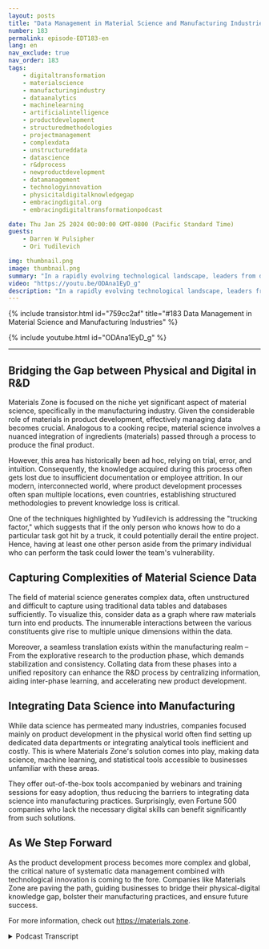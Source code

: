 ```yaml
---
layout: posts
title: "Data Management in Material Science and Manufacturing Industries"
number: 183
permalink: episode-EDT183-en
lang: en
nav_exclude: true
nav_order: 183
tags:
    - digitaltransformation
    - materialscience
    - manufacturingindustry
    - dataanalytics
    - machinelearning
    - artificialintelligence
    - productdevelopment
    - structuredmethodologies
    - projectmanagement
    - complexdata
    - unstructureddata
    - datascience
    - r&dprocess
    - newproductdevelopment
    - datamanagement
    - technologyinnovation
    - physicitaldigitalknowledgegap
    - embracingdigital.org
    - embracingdigitaltransformationpodcast

date: Thu Jan 25 2024 00:00:00 GMT-0800 (Pacific Standard Time)
guests:
    - Darren W Pulsipher
    - Ori Yudilevich 

img: thumbnail.png
image: thumbnail.png
summary: "In a rapidly evolving technological landscape, leaders from diverse sectors apply data analytics, machine learning, and artificial intelligence to their operations. Today, look deeper at a company driving digital transformation in the manufacturing industry – Ori Yudilevich, the CTO of Materials Zone."
video: "https://youtu.be/ODAna1EyD_g"
description: "In a rapidly evolving technological landscape, leaders from diverse sectors apply data analytics, machine learning, and artificial intelligence to their operations. Today, look deeper at a company driving digital transformation in the manufacturing industry – Ori Yudilevich, the CTO of Materials Zone."
---
```


<div>
{% include transistor.html id="759cc2af" title="#183 Data Management in Material Science and Manufacturing Industries" %}

{% include youtube.html id="ODAna1EyD_g" %}
</div>

---

## Bridging the Gap between Physical and Digital in R&D

Materials Zone is focused on the niche yet significant aspect of material science, specifically in the manufacturing industry. Given the considerable role of materials in product development, effectively managing data becomes crucial. Analogous to a cooking recipe, material science involves a nuanced integration of ingredients (materials) passed through a process to produce the final product.

However, this area has historically been ad hoc, relying on trial, error, and intuition. Consequently, the knowledge acquired during this process often gets lost due to insufficient documentation or employee attrition. In our modern, interconnected world, where product development processes often span multiple locations, even countries, establishing structured methodologies to prevent knowledge loss is critical. 

One of the techniques highlighted by Yudilevich is addressing the "trucking factor," which suggests that if the only person who knows how to do a particular task got hit by a truck, it could potentially derail the entire project. Hence, having at least one other person aside from the primary individual who can perform the task could lower the team's vulnerability.

## Capturing Complexities of Material Science Data

The field of material science generates complex data, often unstructured and difficult to capture using traditional data tables and databases sufficiently. To visualize this, consider data as a graph where raw materials turn into end products. The innumerable interactions between the various constituents give rise to multiple unique dimensions within the data.

Moreover, a seamless translation exists within the manufacturing realm – From the explorative research to the production phase, which demands stabilization and consistency. Collating data from these phases into a unified repository can enhance the R&D process by centralizing information, aiding inter-phase learning, and accelerating new product development.

## Integrating Data Science into Manufacturing

While data science has permeated many industries, companies focused mainly on product development in the physical world often find setting up dedicated data departments or integrating analytical tools inefficient and costly. This is where Materials Zone's solution comes into play, making data science, machine learning, and statistical tools accessible to businesses unfamiliar with these areas.

They offer out-of-the-box tools accompanied by webinars and training sessions for easy adoption, thus reducing the barriers to integrating data science into manufacturing practices. Surprisingly, even Fortune 500 companies who lack the necessary digital skills can benefit significantly from such solutions.

## As We Step Forward

As the product development process becomes more complex and global, the critical nature of systematic data management combined with technological innovation is coming to the fore. Companies like Materials Zone are paving the path, guiding businesses to bridge their physical-digital knowledge gap, bolster their manufacturing practices, and ensure future success.

For more information, check out https://materials.zone. 



<details>
<summary> Podcast Transcript </summary>

<p></p>

</details>
